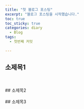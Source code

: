 ```yaml
---
title: "첫 블로그 포스팅"
excerpt: "블로그 포스팅을 시작했습니다."
toc: true
toc_sticky: true
categories: diary
  - Blog
tags:
  - 첫번째 커밋
  
---
```

## 소제목1
<br>
<br>
## 소제목2
<br>
<br>
## 소제목3
<br>
<br>
